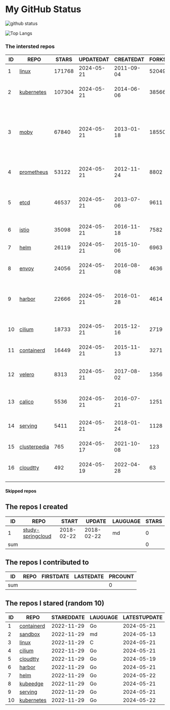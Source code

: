 # My GitHub Status

<img src="https://github-readme-stats-1.yihong0618.vercel.app/api?username=daoqingniu&show_icons=true&&&hide_title=true&count_private=true" alt="github status" />

![Top Langs](https://github-readme-stats-1.yihong0618.vercel.app/api/top-langs/?username=daoqingniu&layout=compact)

<!--START_SECTION:github_repos-->
### The intersted repos
| ID |                              REPO                               | STARS  | UPDATEDAT  | CREATEDAT  | FORKSCOUNT |                                                DESCRIPTIONS                                                |
|----|-----------------------------------------------------------------|--------|------------|------------|------------|------------------------------------------------------------------------------------------------------------|
|  1 | [linux](https://github.com/torvalds/linux)                      | 171768 | 2024-05-21 | 2011-09-04 |      52049 | Linux kernel source tree                                                                                   |
|  2 | [kubernetes](https://github.com/kubernetes/kubernetes)          | 107304 | 2024-05-21 | 2014-06-06 |      38566 | Production-Grade Container Scheduling and Management                                                       |
|  3 | [moby](https://github.com/moby/moby)                            |  67840 | 2024-05-21 | 2013-01-18 |      18550 | The Moby Project - a collaborative project for the container ecosystem to assemble container-based systems |
|  4 | [prometheus](https://github.com/prometheus/prometheus)          |  53122 | 2024-05-21 | 2012-11-24 |       8802 | The Prometheus monitoring system and time series database.                                                 |
|  5 | [etcd](https://github.com/etcd-io/etcd)                         |  46537 | 2024-05-21 | 2013-07-06 |       9611 | Distributed reliable key-value store for the most critical data of a distributed system                    |
|  6 | [istio](https://github.com/istio/istio)                         |  35098 | 2024-05-21 | 2016-11-18 |       7582 | Connect, secure, control, and observe services.                                                            |
|  7 | [helm](https://github.com/helm/helm)                            |  26119 | 2024-05-21 | 2015-10-06 |       6963 | The Kubernetes Package Manager                                                                             |
|  8 | [envoy](https://github.com/envoyproxy/envoy)                    |  24056 | 2024-05-21 | 2016-08-08 |       4636 | Cloud-native high-performance edge/middle/service proxy                                                    |
|  9 | [harbor](https://github.com/goharbor/harbor)                    |  22666 | 2024-05-21 | 2016-01-28 |       4614 | An open source trusted cloud native registry project that stores, signs, and scans content.                |
| 10 | [cilium](https://github.com/cilium/cilium)                      |  18733 | 2024-05-21 | 2015-12-16 |       2719 | eBPF-based Networking, Security, and Observability                                                         |
| 11 | [containerd](https://github.com/containerd/containerd)          |  16449 | 2024-05-21 | 2015-11-13 |       3271 | An open and reliable container runtime                                                                     |
| 12 | [velero](https://github.com/vmware-tanzu/velero)                |   8313 | 2024-05-21 | 2017-08-02 |       1356 | Backup and migrate Kubernetes applications and their persistent volumes                                    |
| 13 | [calico](https://github.com/projectcalico/calico)               |   5536 | 2024-05-21 | 2016-07-21 |       1251 | Cloud native networking and network security                                                               |
| 14 | [serving](https://github.com/knative/serving)                   |   5411 | 2024-05-21 | 2018-01-24 |       1128 | Kubernetes-based, scale-to-zero, request-driven compute                                                    |
| 15 | [clusterpedia](https://github.com/clusterpedia-io/clusterpedia) |    765 | 2024-05-17 | 2021-10-08 |        123 | The Encyclopedia of Kubernetes clusters                                                                    |
| 16 | [cloudtty](https://github.com/cloudtty/cloudtty)                |    492 | 2024-05-19 | 2022-04-28 |         63 | A Friendly Kubernetes CloudShell (Web Terminal) !                                                          |



#### Skipped repos
<!--END_SECTION:github_repos-->

<!--START_SECTION:my_github-->
## The repos I created
| ID  |                                 REPO                                 |   START    |   UPDATE   | LAUGUAGE | STARS |
|-----|----------------------------------------------------------------------|------------|------------|----------|-------|
|   1 | [study-springcloud](https://github.com/daoqingniu/study-springcloud) | 2018-02-22 | 2018-02-22 | md       |     0 |
| sum |                                                                      |            |            |          |     0 |

## The repos I contributed to
| ID  | REPO | FIRSTDATE | LASTEDATE | PRCOUNT |
|-----|------|-----------|-----------|---------|
| sum |      |           |           |       0 |

## The repos I stared (random 10)
| ID |                          REPO                          | STAREDDATE | LAUGUAGE | LATESTUPDATE |
|----|--------------------------------------------------------|------------|----------|--------------|
|  1 | [containerd](https://github.com/containerd/containerd) | 2022-11-29 | Go       | 2024-05-21   |
|  2 | [sandbox](https://github.com/cncf/sandbox)             | 2022-11-29 | md       | 2024-05-13   |
|  3 | [linux](https://github.com/torvalds/linux)             | 2022-11-29 | C        | 2024-05-21   |
|  4 | [cilium](https://github.com/cilium/cilium)             | 2022-11-29 | Go       | 2024-05-21   |
|  5 | [cloudtty](https://github.com/cloudtty/cloudtty)       | 2022-11-29 | Go       | 2024-05-19   |
|  6 | [harbor](https://github.com/goharbor/harbor)           | 2022-11-29 | Go       | 2024-05-21   |
|  7 | [helm](https://github.com/helm/helm)                   | 2022-11-29 | Go       | 2024-05-22   |
|  8 | [kubeedge](https://github.com/kubeedge/kubeedge)       | 2022-11-29 | Go       | 2024-05-21   |
|  9 | [serving](https://github.com/knative/serving)          | 2022-11-29 | Go       | 2024-05-21   |
| 10 | [kubernetes](https://github.com/kubernetes/kubernetes) | 2022-11-29 | Go       | 2024-05-22   |

<!--END_SECTION:my_github-->
